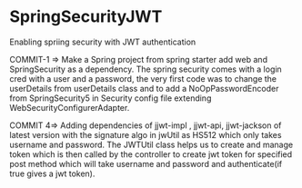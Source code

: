 # SpringSecurityJWT
Enabling spriing security with JWT authentication 

  COMMIT-1 => Make a Spring project from spring starter add web and SpringSecurity as a dependency.
The spring security comes with a login cred with a user and a password, the very first code was to change the userDetails from userDetails class and to add a  NoOpPasswordEncoder
from SpringSecurity5 in Security config file extending WebSecurityConfigurerAdapter. <FIRST COMMIT>

COMMIT 4=> Adding dependencies of jjwt-impl , jjwt-api, jjwt-jackson of latest version with the signature algo in jwUtil as HS512 which only takes username and password.
The JWTUtil class helps us to create and manage token which is then called by the controller to create jwt token for specified post method which will take username and password and authenticate(if true gives a jwt token). 
